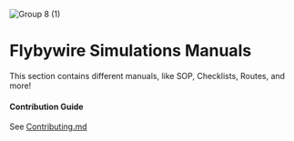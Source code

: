 ![Group 8 (1)](https://user-images.githubusercontent.com/70079939/144621297-2753c2a6-39c2-40ef-a3ec-d597eccfa7ca.png)


#
# Flybywire Simulations Manuals

This section contains different manuals, like SOP, Checklists, Routes, and more!

#### Contribution Guide
See [Contributing.md](https://github.com/NathanInnes/fbw-docs/blob/master/Contributing.md)

